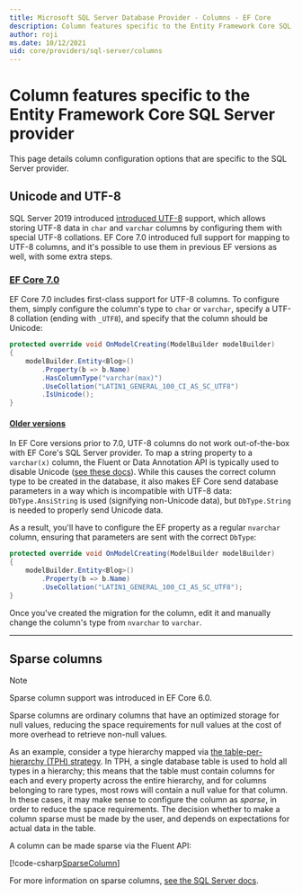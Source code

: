 ```yaml
---
title: Microsoft SQL Server Database Provider - Columns - EF Core
description: Column features specific to the Entity Framework Core SQL Server provider
author: roji
ms.date: 10/12/2021
uid: core/providers/sql-server/columns
---
```

# Column features specific to the Entity Framework Core SQL Server provider

This page details column configuration options that are specific to the SQL Server provider.

## Unicode and UTF-8

SQL Server 2019 introduced [introduced UTF-8](/sql/relational-databases/collations/collation-and-unicode-support#utf8) support, which allows storing UTF-8 data in `char` and `varchar` columns by configuring them with special UTF-8 collations. EF Core 7.0 introduced full support for mapping to UTF-8 columns, and it's possible to use them in previous EF versions as well, with some extra steps.

### [EF Core 7.0](#tab/ef-core-7)

EF Core 7.0 includes first-class support for UTF-8 columns. To configure them, simply configure the column's type to `char` or `varchar`, specify a UTF-8 collation (ending with `_UTF8`), and specify that the column should be Unicode:

```c#
protected override void OnModelCreating(ModelBuilder modelBuilder)
{
    modelBuilder.Entity<Blog>()
        .Property(b => b.Name)
        .HasColumnType("varchar(max)")
        .UseCollation("LATIN1_GENERAL_100_CI_AS_SC_UTF8")
        .IsUnicode();
}
```

#### [Older versions](#tab/older-versions)

In EF Core versions prior to 7.0, UTF-8 columns do not work out-of-the-box with EF Core's SQL Server provider. To map a string property to a `varchar(x)` column, the Fluent or Data Annotation API is typically used to disable Unicode ([see these docs](xref:core/modeling/entity-properties#unicode)). While this causes the correct column type to be created in the database, it also makes EF Core send database parameters in a way which is incompatible with UTF-8 data: `DbType.AnsiString` is used (signifying non-Unicode data), but `DbType.String` is needed to properly send Unicode data.

As a result, you'll have to configure the EF property as a regular `nvarchar` column, ensuring that parameters are sent with the correct `DbType`:

```c#
protected override void OnModelCreating(ModelBuilder modelBuilder)
{
    modelBuilder.Entity<Blog>()
        .Property(b => b.Name)
        .UseCollation("LATIN1_GENERAL_100_CI_AS_SC_UTF8");
}
```

Once you've created the migration for the column, edit it and manually change the column's type from `nvarchar` to `varchar`.

***

## Sparse columns

> [!NOTE]
> Sparse column support was introduced in EF Core 6.0.

Sparse columns are ordinary columns that have an optimized storage for null values, reducing the space requirements for null values at the cost of more overhead to retrieve non-null values.

As an example, consider a type hierarchy mapped via [the table-per-hierarchy (TPH) strategy](xref:core/modeling/inheritance#table-per-hierarchy-and-discriminator-configuration). In TPH, a single database table is used to hold all types in a hierarchy; this means that the table must contain columns for each and every property across the entire hierarchy, and for columns belonging to rare types, most rows will contain a null value for that column. In these cases, it may make sense to configure the column as *sparse*, in order to reduce the space requirements. The decision whether to make a column sparse must be made by the user, and depends on expectations for actual data in the table.

A column can be made sparse via the Fluent API:

[!code-csharp[SparseColumn](../../../../samples/core/SqlServer/Columns/SparseColumnContext.cs?name=SparseColumn&highlight=5)]

For more information on sparse columns, [see the SQL Server docs](/sql/relational-databases/tables/use-sparse-columns).
